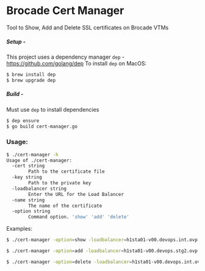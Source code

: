 # Brocade Cert Manager
Tool to Show, Add and Delete SSL certificates on Brocade VTMs

##### Setup - 
This project uses a dependency manager `dep` - https://github.com/golang/dep 
To install `dep` on MacOS:
```sh
$ brew install dep
$ brew upgrade dep
```
##### Build -
Must use `dep` to install dependencies
```sh
$ dep ensure
$ go build cert-manager.go
```

### Usage: 

```sh
$ ./cert-manager -h
Usage of ./cert-manager:
  -cert string
    	Path to the certificate file
  -key string
    	Path to the private key
  -loadbalancer string
    	Enter the URL for the Load Balancer
  -name string
    	The name of the certificate
  -option string
    	Command option. 'show' 'add' 'delete'
```
Examples:
```sh
$ ./cert-manager -option=show -loadbalancer=h1sta01-v00.devops.int.ovp.bskyb.com -name=i2.np.ovp.sky.com
```
```sh
$ ./cert-manager -option=add -loadbalancer=h1sta01-v00.devops.stg2.ovp.bskyb.com -name=ovp.bskyb.com -cert=/path/to/cert -key=/path/to/key
```
```sh
$ ./cert-manager -option=delete -loadbalancer=h1sta01-v00.devops.int.ovp.bskyb.com -name=ben.test.com
```